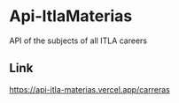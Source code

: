 # Api-ItlaMaterias
API of the subjects of all ITLA careers

## Link
https://api-itla-materias.vercel.app/carreras


